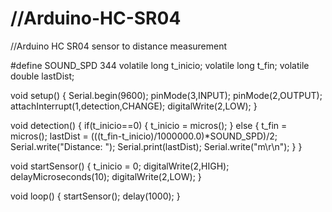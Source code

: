 //Arduino-HC-SR04
===============

//Arduino HC SR04 sensor to distance measurement


#define SOUND_SPD 344
volatile long t_inicio;
volatile long t_fin;
volatile double lastDist;

void setup()
{
  Serial.begin(9600);
  pinMode(3,INPUT);
  pinMode(2,OUTPUT);
  attachInterrupt(1,detection,CHANGE);
  digitalWrite(2,LOW);
}

void detection() {
  if(t_inicio==0) {
    t_inicio = micros();
  } else {
    t_fin = micros();
    lastDist = (((t_fin-t_inicio)/1000000.0)*SOUND_SPD)/2;
    Serial.write("Distance: ");
    Serial.print(lastDist);
    Serial.write("m\r\n");
  }
}

void startSensor()
{
  t_inicio = 0;
  digitalWrite(2,HIGH);
  delayMicroseconds(10);
  digitalWrite(2,LOW);
}

void loop()
{
  startSensor();
  delay(1000);
}
